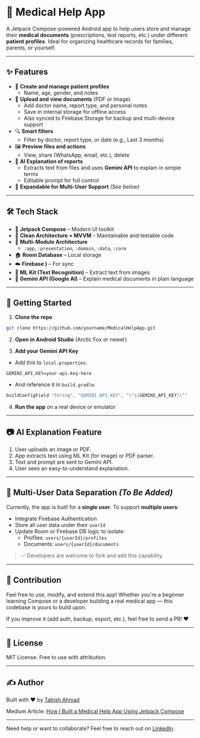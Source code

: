 # 🏥 Medical Help App

A Jetpack Compose-powered Android app to help users store and manage their **medical documents** (prescriptions, test reports, etc.) under different **patient profiles**. Ideal for organizing healthcare records for families, parents, or yourself.

---

## ✨ Features

- 👤 **Create and manage patient profiles**
  - Name, age, gender, and notes
- 📄 **Upload and view documents** (PDF or Image)
  - Add doctor name, report type, and personal notes
  - Save in internal storage for offline access
  - Also synced to Firebase Storage for backup and multi-device support
- 🔍 **Smart filters**
  - Filter by doctor, report type, or date (e.g., Last 3 months)
- 🖼️ **Preview files and actions**
  - View, share (WhatsApp, email, etc.), delete
- 🤖 **AI Explanation of reports**
  - Extracts text from files and uses **Gemini API** to explain in simple terms
  - Editable prompt for full control
- 🔄 **Expandable for Multi-User Support** *(See below)*

---

## 🛠️ Tech Stack

- 🧩 **Jetpack Compose** – Modern UI toolkit
- 🧼 **Clean Architecture + MVVM** – Maintainable and testable code
- 🧱 **Multi-Module Architecture**
  - `:app`, `:presentation`, `:domain`, `:data`, `:core`
- 🏠 **Room Database** – Local storage
- ☁️ **Firebase )** – For sync 
- 📸 **ML Kit (Text Recognition)** – Extract text from images
- 🤖 **Gemini API (Google AI)** – Explain medical documents in plain language

---

## 🚀 Getting Started

1. **Clone the repo**
```bash
git clone https://github.com/yourname/MedicalHelpApp.git
```

2. **Open in Android Studio** (Arctic Fox or newer)

3. **Add your Gemini API Key**
- Add this to `local.properties`:
```properties
GEMINI_API_KEY=your-api-key-here
```
- And reference it in `build.gradle`:
```groovy
buildConfigField "String", "GEMINI_API_KEY", "\"${GEMINI_API_KEY}\""
```

4. **Run the app** on a real device or emulator

---

## 📷 AI Explanation Feature

1. User uploads an image or PDF.
2. App extracts text using ML Kit (for image) or PDF parser.
3. Text and prompt are sent to Gemini API.
4. User sees an easy-to-understand explanation.

---

## 🧠 Multi-User Data Separation *(To Be Added)*

Currently, the app is built for a **single user**. To support **multiple users**:

- Integrate Firebase Authentication
- Store all user data under their `userId`
- Update Room or Firebase DB logic to isolate:
  - Profiles: `users/{userId}/profiles`
  - Documents: `users/{userId}/documents`

> ✅ Developers are welcome to fork and add this capability.

---

## 🙌 Contribution

Feel free to use, modify, and extend this app! Whether you're a beginner learning Compose or a developer building a real medical app — this codebase is yours to build upon.

If you improve it (add auth, backup, export, etc.), feel free to send a PR! ❤️

---

## 📄 License

MIT License. Free to use with attribution.

---

## ✍️ Author

Built with ❤️ by [Tabish Ahmad](https://medium.com/@tabish.dev.work)

Medium Article: [How I Built a Medical Help App Using Jetpack Compose](https://medium.com/@tabish.dev.work/how-i-built-a-medical-help-app-using-jetpack-compose-f6fd18b8f789)

---

Need help or want to collaborate? Feel free to reach out on [LinkedIn](https://www.linkedin.com/in/tabish-ahmad-427a5923/).
